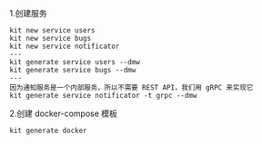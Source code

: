 1.创建服务
```
kit new service users
kit new service bugs
kit new service notificator
---
kit generate service users --dmw
kit generate service bugs --dmw
---
因为通知服务是一个内部服务，所以不需要 REST API，我们用 gRPC 来实现它
kit generate service notificator -t grpc --dmw
```

2.创建 docker-compose 模板
```
kit generate docker
```
